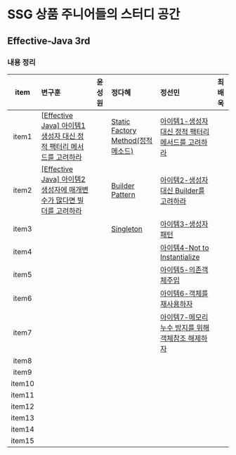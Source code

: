 # SSG 상품 주니어들의 스터디 공간

## Effective-Java 3rd

### 내용 정리

| item | 변구훈 | 윤성원 | 정다혜 | 정선민 | 최배욱 |
| :----: | :------ | :------ | :------ | :------ | :------ |
|   item1   | [[Effective Java\] 아이템1 생성자 대신 정적 팩터리 메서드를 고려하라](https://insight-bgh.tistory.com/367) |        | [Static Factory Method(정적 메소드)](https://github.com/dh00023/TIL/blob/master/Java/effective_java/2021-01-12-static-factory-methods.md)       |[아이템1-생성자 대신 정적 팩터리 메서드를 고려하라](https://mongsil1025.github.io/book/effective-java/item1/) |        |
|   item2   | [[Effective Java] 아이템2 생성자에 매개변수가 많다면 빌더를 고려하라](https://insight-bgh.tistory.com/370) |        |[Builder Pattern](https://github.com/dh00023/TIL/blob/master/Java/effective_java/2021-01-13-builder-pattern.md)|[아이템2-생성자 대신 Builder를 고려하라](https://mongsil1025.github.io/book/effective-java/item2/)        |        |)
|   item3   |         |        | [Singleton](https://github.com/dh00023/TIL/blob/master/Java/effective_java/2021-01-14-singleton.md)|[아이템3-생성자 패턴](https://mongsil1025.github.io/book/effective-java/item3/)        |       |
|   item4   |         |        |         |[아이템4-Not to Instantialize](https://mongsil1025.github.io/book/effective-java/item4/)        |        |
|   item5   |         |        |         |[아이템5-의존객체주입](https://mongsil1025.github.io/book/effective-java/item5/)        |        |
|   item6   |         |        |         |[아이템6-객체를 재사용하자](https://mongsil1025.github.io/book/effective-java/item6/)        |        |
|   item7   |         |        |         |[아이템7-메모리누수 방지를 위해 객체참조 해제하자](https://mongsil1025.github.io/book/effective-java/item7/)        |        |
|   item8   |         |        |         |        |        |
|   item9   |         |        |         |        |        |
|   item10   |         |        |         |        |        |
|   item11   |         |        |         |        |        |
|   item12   |         |        |         |        |        |
|   item13   |         |        |         |        |        |
|   item14   |         |        |         |        |        |
|   item15   |         |        |         |        |        |